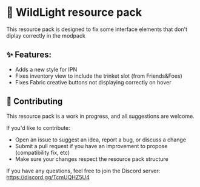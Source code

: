 # 🌲 WildLight resource pack

This resource pack is designed to fix some interface elements that don't diplay correctly in the modpack

## ✨ Features:

- Adds a new style for IPN
- Fixes inventory view to include the trinket slot (from Friends&Foes)
- Fixes Fabric creative buttons not displaying correctly on hover

## 🤝 Contributing

This resource pack is a work in progress, and all suggestions are welcome.

If you'd like to contribute:

- Open an issue to suggest an idea, report a bug, or discuss a change
- Submit a pull request if you have an improvement to propose (compatibility fix, etc)
- Make sure your changes respect the resource pack structure

If you have any questions, feel free to join the Discord server: https://discord.gg/TcmUQHZ5U4
